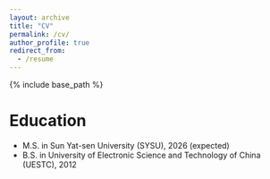```yaml
---
layout: archive
title: "CV"
permalink: /cv/
author_profile: true
redirect_from:
  - /resume
---
```


{% include base_path %}

Education
======
* M.S. in Sun Yat-sen University (SYSU), 2026 (expected)
* B.S. in University of Electronic Science and Technology of China (UESTC), 2012

